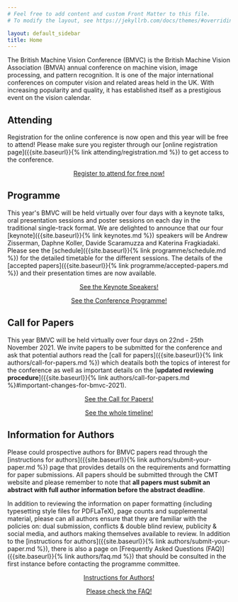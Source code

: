 ```yaml
---
# Feel free to add content and custom Front Matter to this file.
# To modify the layout, see https://jekyllrb.com/docs/themes/#overriding-theme-defaults

layout: default_sidebar
title: Home
---
```


The British Machine Vision Conference (BMVC) is the British Machine Vision Association (BMVA) annual conference on machine vision, image processing, and pattern recognition. It is one of the major international conferences on computer vision and related areas held in the UK. With increasing popularity and quality, it has established itself as a prestigious event on the vision calendar.

## Attending

Registration for the online conference is now open and this year will be free to attend! Please make sure you register through our [online registration page]({{site.baseurl}}{% link attending/registration.md %}) to get access to the conference.

<div class="row no-gutters pt-0 d-xs-block {%comment%}d-xl-none{%endcomment%}">
	<div class="mb-1 pl-2 pr-2 mx-auto mx-sm-left col-xs-auto">
		<p style="text-align: center;"><a class="btn btn-primary" role="button" href="{{site.baseurl}}{% link attending/registration.md %}">Register to attend for free now!</a></p>
	</div>
</div>

## Programme

This year's BMVC will be held virtually over four days with a keynote talks, oral presentation sessions and poster sessions on each day in the traditional single-track format. 
We are delighted to announce that our four [keynote]({{site.baseurl}}{% link keynotes.md %}) speakers will be Andrew Zisserman, Daphne Koller, Davide Scaramuzza and Katerina Fragkiadaki. 
Please see the [schedule]({{site.baseurl}}{% link programme/schedule.md %}) for the detailed timetable for the different sessions.
The details of the [accepted papers]({{site.baseurl}}{% link programme/accepted-papers.md %}) and their presentation times are now available.

<div class="row no-gutters pt-0 d-xs-block {%comment%}d-xl-none{%endcomment%}">
	<div class="mb-1 pl-2 pr-2 mx-auto mx-sm-left col-xs-auto">
		<p style="text-align: center;"><a class="btn btn-primary" role="button" href="{{site.baseurl}}{% link keynotes.md %}">See the Keynote Speakers!</a></p>
	</div>
	<div class="mb-1 pl-2 pr-2 mx-auto mx-sm-left col-xs-auto">
		<p style="text-align: center;"><a class="btn btn-primary" role="button" href="{{site.baseurl}}{% link programme/schedule.md %}">See the Conference Programme!</a></p>
	</div>
</div>

## Call for Papers

This year BMVC will be held virtually over four days on 22nd - 25th November 2021. We invite papers to be submitted for the conference and ask that potential authors read the [call for papers]({{site.baseurl}}{% link authors/call-for-papers.md %}) which deatails both the topics of interest for the conference as well as important details on the [**updated reviewing procedure**]({{site.baseurl}}{% link authors/call-for-papers.md %}#important-changes-for-bmvc-2021). 

<div class="row no-gutters pt-0 d-xs-block {%comment%}d-xl-none{%endcomment%}">
	<div class="mb-1 pl-2 pr-2 mx-auto mx-sm-left col-xs-auto">
		<p style="text-align: center;"><a class="btn btn-primary" role="button" href="{{site.baseurl}}{% link authors/call-for-papers.md %}">See the Call for Papers!</a></p>
	</div>
	<div class="mb-1 pl-2 pr-2 mx-auto mx-sm-left col-xs-auto">
		<p style="text-align: center;"><a class="btn btn-primary" role="button" href="{{site.baseurl}}{% link dates.md %}">See the whole timeline!</a></p>
	</div>
</div>

## Information for Authors

Please could prospective authors for BMVC papers read through the [instructions for authors]({{site.baseurl}}{% link authors/submit-your-paper.md %}) page that provides details on the requirements and formatting for paper submissions. All papers should be submitted through the CMT website and please remember to note that **all papers must submit an abstract with full author information before the abstract deadline**.

In addition to reviewing the information on paper formatting (including typesetting style files for PDFLaTeX), page counts and supplemental material, please can all authors ensure that they are familiar with the policies on: dual submission, conflicts & double blind review, publicity & social media, and authors making themselves available to review. In addition to the [instructions for authors]({{site.baseurl}}{% link authors/submit-your-paper.md %}), there is also a page on [Frequently Asked Questions (FAQ)]({{site.baseurl}}{% link authors/faq.md %}) that should be consulted in the first instance before contacting the programme committee.

<div class="row no-gutters pt-0 d-xs-block {%comment%}d-xl-none{%endcomment%}">
	<div class="mb-1 pl-2 pr-2 mx-auto mx-sm-left col-xs-auto">
		<p style="text-align: center;"><a class="btn btn-primary" role="button" href="{{site.baseurl}}{% link authors/submit-your-paper.md %}">Instructions for Authors!</a></p>
	</div>
	<div class="mb-1 pl-2 pr-2 mx-auto mx-sm-left col-xs-auto">
		<p style="text-align: center;"><a class="btn btn-primary" role="button" href="{{site.baseurl}}{% link authors/faq.md %}">Please check the FAQ!</a></p>
	</div>
</div>
